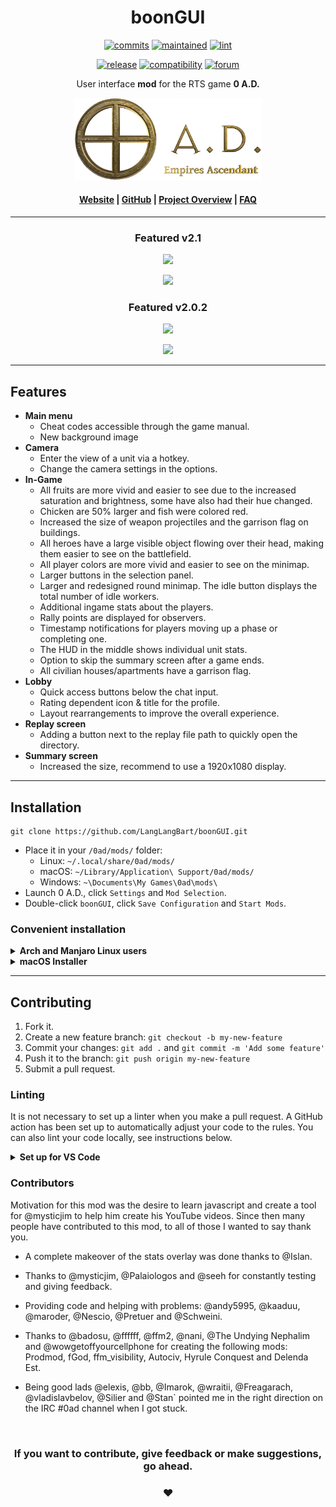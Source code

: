 <!-- Title -->
<div align="center">

# boonGUI <br>
<!-- Development badges -->
[![commits][commits-image]][commits-url]
[![maintained][maintained-image]][commits-url]
[![lint][lint-image]][lint-url]

[commits-image]: https://img.shields.io/github/commits-since/LangLangBart/boonGUI/latest/main?label=Commits%20ahead%20of%20Release&style=flat-square
[commits-url]: https://github.com/LangLangBart/boonGUI
[maintained-image]: https://img.shields.io/maintenance/yes/2021?label=Maintained&style=flat-square
[lint-image]: https://img.shields.io/github/workflow/status/LangLangBart/boonGUI/Lint/main?label=ESLint&style=flat-square
[lint-url]: https://github.com/LangLangBart/boonGUI/actions/workflows/lint.yml

<!-- General badges -->
[![release][release-image]][release-url]
[![compatibility][compatibility-image]][compatibility-url]
[![forum][forum-image]][forum-url]

[release-image]: https://img.shields.io/github/release/LangLangBart/boonGUI.svg?style=flat-square&color=gold&label=Latest%20Release
[release-url]: https://github.com/LangLangBart/boonGUI/releases/latest
[compatibility-image]: https://img.shields.io/badge/dynamic/json?style=flat-square&color=green&label=Compatibility&query=dependencies&url=https%3A%2F%2Fraw.githubusercontent.com%2FLangLangBart%2FboonGUI%2Fmain%2Fmod.json
[compatibility-url]: https://play0ad.com/download/
[forum-image]: https://img.shields.io/badge/Discussion-Forum-orange?style=flat-square
[forum-url]: https://wildfiregames.com/forum/topic/37147-boongui-mod-compatible-with-a25

User interface **mod** for the RTS game **0 A.D.**

<!-- 0 A.D. logo -->
<a href="https://play0ad.com"><img src="Screenshots/0ad_logo.png" width="300">

<h4>
  <a href="https://play0ad.com/re-release-of-0-a-d-alpha-25-yauna/">Website</a>
  <span> | </span>
  <a href="https://github.com/0ad/0ad">GitHub</a>
  <span> | </span>
  <a href="https://peertube.debian.social/videos/watch/7d134d11-0b25-42bc-92dd-13c496863e8e">Project Overview</a>
  <span> | </span>
  <a href="https://trac.wildfiregames.com/wiki/FAQ">FAQ</a>
</h4>

---


### Featured v2.1

<p>
<a href="https://www.youtube.com/channel/UCnpCp_OvNm0_FgD_5rSrxbw"><img src="https://img.shields.io/badge/Channel-Plan&Go:%200%20A.D.-green?logo=youtube&style=social" height="20"></a>
</p>
 <p align="center">
<a href="https://www.youtube.com/watch?v=wndXsJLLLq8"><img src="http://img.youtube.com/vi/wndXsJLLLq8/0.jpg" width="500"></a>
</p>

### Featured v2.0.2
<p>
<a href="https://www.youtube.com/channel/UC5Sf1aQufzzWATg9TJzg7mQ"><img src="https://img.shields.io/badge/Channel-0AD%20Newbie%20Rush-green?logo=youtube&style=social" height="20"></a>
</p>
 <p align="center">
<a href="http://www.youtube.com/watch?v=nt3HSmRc7ss"><img src="http://img.youtube.com/vi/nt3HSmRc7ss/0.jpg" width="500"></a>
</p>

</div>

---

## Features
* **Main menu**
  * Cheat codes accessible through the game manual.
  * New background image
* **Camera**
  * Enter the view of a unit via a hotkey.
  * Change the camera settings in the options.
* **In-Game**
  * All fruits are more vivid and easier to see due to the increased saturation and brightness, some have also had their hue changed.
  * Chicken are 50% larger and fish were colored red.
  * Increased the size of weapon projectiles and the garrison flag on buildings.
  * All heroes have a large visible object flowing over their head, making them easier to see on the battlefield.
  * All player colors are more vivid and easier to see on the minimap.
  * Larger buttons in the selection panel.
  * Larger and redesigned round minimap. The idle button displays the total number of idle workers.
  * Additional ingame stats about the players.
  * Rally points are displayed for observers.
  * Timestamp notifications for players moving up a phase or completing one.
  * The HUD in the middle shows individual unit stats.
  * Option to skip the summary screen after a game ends.
  * All civilian houses/apartments have a garrison flag.
* **Lobby**
  * Quick access buttons below the chat input.
  * Rating dependent icon & title for the profile.
  * Layout rearrangements to improve the overall experience.
* **Replay screen**
  * Adding a button next to the replay file path to quickly open the directory.
* **Summary screen**
  * Increased the size, recommend to use a 1920x1080 display.

---

## Installation
```
git clone https://github.com/LangLangBart/boonGUI.git
```
* Place it in your `/0ad/mods/` folder:
  * Linux: `~/.local/share/0ad/mods/`
  * macOS: `~/Library/Application\ Support/0ad/mods/`
  * Windows: `~\Documents\My Games\0ad\mods\`
* Launch 0 A.D., click `Settings` and `Mod Selection`.
* Double-click `boonGUI`, click `Save Configuration` and `Start Mods`.

### Convenient installation
<details>
 <summary><b>Arch and Manjaro Linux users</b></summary>
<p>

You can skip the above steps and install the <a href="https://aur.archlinux.org/packages/0ad-boongui/">boonGUI package from the AUR</a>.
</p>
</details>

<details>
 <summary><b>macOS Installer</b></summary>
<p>

Paste it into your macOS terminal and press enter. The mod will be downloaded and placed in the correct 0ad mods folder.
```zsh
zsh -c "$(curl -fsSL https://raw.githubusercontent.com/LangLangBart/boonGUI/main/.github/build_scripts/macOS_installer.sh)"
```
</p>
</details>

---

## Contributing
1. Fork it.
2. Create a new feature branch: `git checkout -b my-new-feature`
3. Commit your changes: `git add .` and `git commit -m 'Add some feature'`
4. Push it to the branch: `git push origin my-new-feature`
5. Submit a pull request.

### Linting
It is not necessary to set up a linter when you make a pull request. A GitHub action has been set up to automatically adjust your code to the rules. You can also lint your code locally, see instructions below.

<details>
 <summary><b>Set up for VS Code</b></summary>
<p>
Linting is done via ESLint: https://eslint.org

* Install `node.js`, the `ESLint` extension for VS Code and the dependencies below.

```zsh
npm install -g eslint
npm install eslint-plugin-brace-rules @typescript-eslint/parser @typescript-eslint/eslint-plugin typescript
```

* The `.vscode` settings have been set up to automatically adjust your code to the rules when you save the document.
* You can also lint and correct your entire repository with the following commands.

```zsh
eslint .
eslint . --fix
```

</p>
</details>

### Contributors
Motivation for this mod was the desire to learn javascript and create a tool for @mysticjim to help him create his YouTube videos. Since then many people have contributed to this mod, to all of those I wanted to say thank you.
* A complete makeover of the stats overlay was done thanks to @Islan.
* Thanks to @mysticjim, @Palaiologos and @seeh for constantly testing and giving feedback.
* Providing code and helping with problems: @andy5995, @kaaduu, @maroder, @Nescio, @Pretuer and @Schweini.
* Thanks to @badosu, @ffffff, @ffm2, @nani, @The Undying Nephalim and @wowgetoffyourcellphone for creating the following mods: Prodmod, fGod, ffm_visibility, Autociv, Hyrule Conquest and Delenda Est.

* Being good lads @elexis, @bb, @Imarok, @wraitii, @Freagarach, @vladislavbelov, @Silier and @Stan` pointed me in the right direction on the IRC #0ad channel when I got stuck.

<br>

<div align="center">

### If you want to contribute, give feedback or make suggestions, go ahead.
### ❤️

</div>
